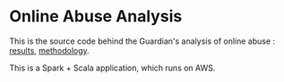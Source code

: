 # Online Abuse Analysis

This is the source code behind the Guardian's analysis of online abuse : [results](https://www.theguardian.com/technology/2016/apr/12/the-dark-side-of-guardian-comments), [methodology](https://www.theguardian.com/technology/2016/apr/12/how-we-analysed-70m-comments-guardian-website).

This is a Spark + Scala application, which runs on AWS.
